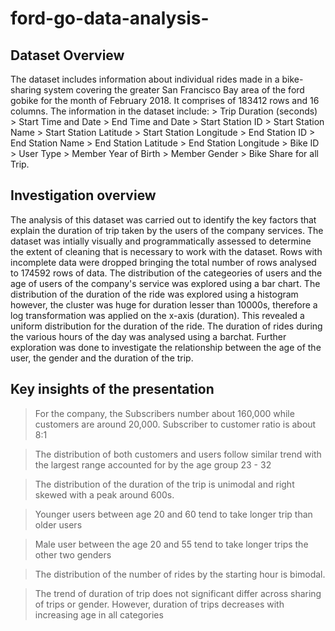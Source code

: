 # ford-go-data-analysis-
##  Dataset Overview
The dataset includes information about individual rides made in a bike-sharing system 
covering the greater San Francisco Bay area of the ford gobike for the month of February 
2018. It comprises of 183412 rows and 16 columns. 
The information in the dataset include:
	> Trip Duration (seconds)
	> Start Time and Date
	> End Time and Date
	> Start Station ID
	> Start Station Name
	> Start Station Latitude
	> Start Station Longitude
	> End Station ID
	> End Station Name
	> End Station Latitude
	> End Station Longitude
	> Bike ID
	> User Type 
	> Member Year of Birth
	> Member Gender
	> Bike Share for all Trip.

## Investigation overview

The analysis of this dataset was carried out to identify the key factors that explain the
duration of trip taken by the users of the company services. The dataset was intially 
visually and programmatically assessed to determine the extent of cleaning that is 
necessary to work with the dataset. Rows with incomplete data were dropped bringing the 
total number of rows analysed to 174592 rows of data. The distribution of the categeories 
of users and the age of users of the company's service was explored using a bar chart. The
distribution of the duration of the ride was explored using a histogram however, the 
cluster was huge for duration lesser than 10000s, therefore a log transformation was 
applied on the x-axis (duration). This revealed a uniform distribution for the duration of
the ride. The duration of rides during the various hours of the day was analysed using a 
barchat. Further exploration was done to investigate the relationship between the age of 
the user, the gender and the duration of the trip. 

## Key insights of the presentation

> For the company, the Subscribers number about 160,000 while customers are around 20,000. Subscriber to customer ratio is about 8:1

> The distribution of both customers and users follow similar trend with the largest range accounted for by the age group 23 - 32

> The distribution of the duration of the trip is unimodal and right skewed with a peak around 600s.

> Younger users between age 20 and 60 tend to take longer trip than older users

> Male user between the age 20 and 55 tend to take longer trips the other two genders

> The distribution of the number of rides by the starting hour is bimodal.

> The trend of duration of trip does not significant differ across sharing of trips or gender. However, duration of trips decreases with increasing age in all categories
